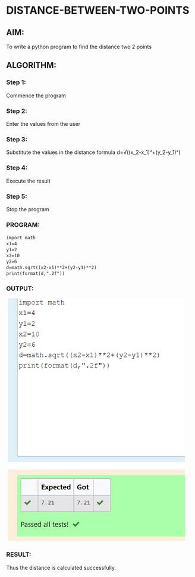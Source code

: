 # DISTANCE-BETWEEN-TWO-POINTS

## AIM:
To write a python program to find the distance two 2 points
## ALGORITHM:
### Step 1: 
Commence the program
### Step 2: 
Enter the values from the user
### Step 3: 
Substitute the values in the distance formula d=√((x_2-x_1)²+(y_2-y_1)²)
### Step 4: 
Execute the result
### Step 5: 
Stop the program
### PROGRAM:
~~~
import math
x1=4
y1=2
x2=10
y2=6
d=math.sqrt((x2-x1)**2+(y2-y1)**2)
print(format(d,".2f"))
~~~
### OUTPUT:
![GitHub Logo](ddq1.png)

### RESULT:
Thus the distance is calculated successfully.